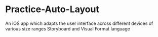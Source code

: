 # Practice-Auto-Layout
An iOS app which adapts the user interface across different devices of various size ranges
Storyboard and Visual Format language
